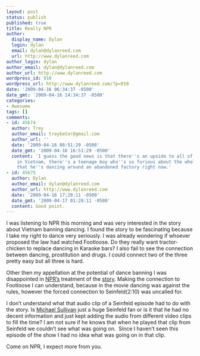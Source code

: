 ```yaml
---
layout: post
status: publish
published: true
title: Really NPR
author:
  display_name: Dylan
  login: dylan
  email: dylan@dylanreed.com
  url: http://www.dylanreed.com
author_login: dylan
author_email: dylan@dylanreed.com
author_url: http://www.dylanreed.com
wordpress_id: 910
wordpress_url: http://www.dylanreed.com/?p=910
date: '2009-04-16 06:34:37 -0500'
date_gmt: '2009-04-16 14:34:37 -0500'
categories:
- Awesome
tags: []
comments:
- id: 45674
  author: Trey
  author_email: treybator@gmail.com
  author_url: ''
  date: '2009-04-16 08:51:29 -0500'
  date_gmt: '2009-04-16 16:51:29 -0500'
  content: 'I guess the good news is that there''s an upside to all of this: Somewhere
    in Vietnam, there''s a teenage boy who''s so furious about the whole situation
    that he''s dancing around an abandoned factory right now.'
- id: 45675
  author: Dylan
  author_email: dylan@dylanreed.com
  author_url: http://www.dylanreed.com
  date: '2009-04-16 17:28:11 -0500'
  date_gmt: '2009-04-17 01:28:11 -0500'
  content: Good point.
---
```

<p class="MsoNormal">I was listening to NPR this morning and was very interested in the story about Vietnam banning dancing. I found the story to be fascinating because I take my right to dance very seriously. I was already wondering if whoever proposed the law had watched Footloose. Do they really want tractor-chicken to replace dancing in Karaoke bars? I also fail to see the connection between dancing, prostitution and drugs. I could connect two of the three pretty easy but all three is hard.</p></p>
<p class="MsoNormal">Other then my appellation at the potential of dance banning I was disappointed in <a href="http://www.npr.org/templates/story/story.php?storyId=103158512">NPR&rsquo;s</a>&nbsp;treatment of the <a href="http://www.npr.org/templates/player/mediaPlayer.html?action=1&amp;t=1&amp;islist=false&amp;id=103158512&amp;m=103158494">story</a>. Making the connection to Footloose I can understand, because in the movie dancing was against the rules, however the forced connection to Seinfeld(2:10) was uncalled for.</p></p>
<p class="MsoNormal">I don&rsquo;t understand what that audio clip of a Seinfeld episode had to do with the story. Is <a href="http://www.npr.org/templates/story/story.php?storyId=2101265">Michael Sullivan</a>&nbsp;just a huge Seinfeld fan or is it that he had no decent information and just kept adding the audio from different video clips to fill the time? I am not sure if he knows that when he played that clip from Seinfeld we couldn&rsquo;t see what was going on. <span>&nbsp;</span>Since I haven&rsquo;t seen this episode of the show I had no idea what was going on in that clip.</p></p>
<p class="MsoNormal">Come on NPR, I expect more from you.&nbsp;</p></p>
